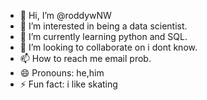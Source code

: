- 👋 Hi, I’m @roddywNW
- 👀 I’m interested in being a data scientist.
- 🌱 I’m currently learning python and SQL.
- 💞️ I’m looking to collaborate on i dont know.
- 📫 How to reach me email prob.
- 😄 Pronouns: he,him
- ⚡ Fun fact: i like skating

<!---
roddywNW/roddywNW is a ✨ special ✨ repository because its `README.md` (this file) appears on your GitHub profile.
You can click the Preview link to take a look at your changes.
--->
